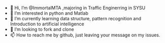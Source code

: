 - 👋 Hi, I’m @ImmortalMTA ,majoring in Traffic Enginerring in SYSU
- 👀 I’m interested in python and Matlab
- 🌱 I’m currently learning data structure, pattern recognition and Introduction to artificial intelligence
- 💞️ I’m looking to fork and clone
- 📫 How to reach me by github, just leaving your message on my issues.

<!---
ImmortalMTA/ImmortalMTA is a ✨ special ✨ repository because its `README.md` (this file) appears on your GitHub profile.
You can click the Preview link to take a look at your changes.
--->
